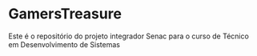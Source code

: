 # GamersTreasure
Este é o repositório do projeto integrador Senac para o curso de Técnico em Desenvolvimento de Sistemas

